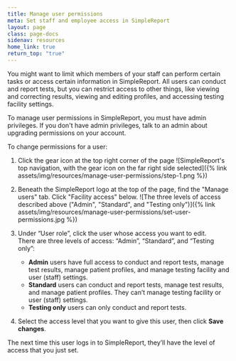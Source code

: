 ```yaml
---
title: Manage user permissions
meta: Set staff and employee access in SimpleReport
layout: page
class: page-docs
sidenav: resources
home_link: true
return_top: "true"
---
```


You might want to limit which members of your staff can perform certain tasks or access certain information in SimpleReport. All users can conduct and report tests, but you can restrict access to other things, like viewing and correcting results, viewing and editing profiles, and accessing testing facility settings.

To manage user permissions in SimpleReport, you must have admin privileges. If you don't have admin privileges, talk to an admin about upgrading permissions on your account.

To change permissions for a user:

1. Click the gear icon at the top right corner of the page
   ![SimpleReport's top navigation, with the gear icon on the far right side selected]({% link assets/img/resources/manage-user-permissions/step-1.png %})
1. Beneath the SimpleReport logo at the top of the page, find the "Manage users" tab. Click "Facility access" below.
   ![The three levels of access described above ("Admin", "Standard", and "Testing only")]({% link assets/img/resources/manage-user-permissions/set-user-permissions.jpg %})
1. Under “User role”, click the user whose access you want to edit.<br>
   There are three levels of access: “Admin”, “Standard”, and “Testing only”:

   - **Admin** users have full access to conduct and report tests, manage test results, manage patient profiles, and manage testing facility and user (staff) settings.
   - **Standard** users can conduct and report tests, manage test results, and manage patient profiles. They can’t manage testing facility or user (staff) settings.
   - **Testing only** users can only conduct and report tests.

1. Select the access level that you want to give this user, then click **Save changes**.

The next time this user logs in to SimpleReport, they’ll have the level of access that you just set.
